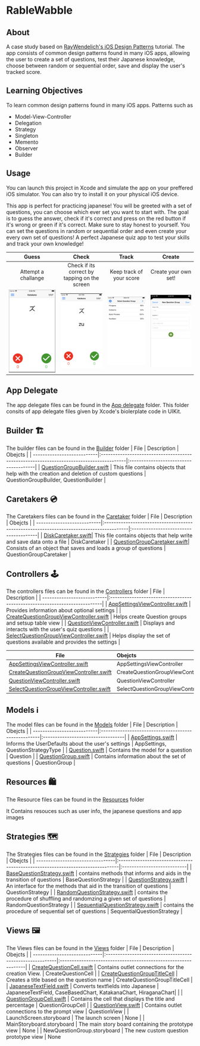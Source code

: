 # RableWabble

## About
A case study based on [RayWendelich's iOS Design Patterns](https://www.raywenderlich.com/books/design-patterns-by-tutorials/v3.0) tutorial. 
The app consists of common design patterns found in many iOS apps, allowing the user to create  a set of questions, test their Japanese knowledge, choose between random or sequential order, save and display the user's tracked score.

## Learning Objectives
To learn common design patterns found in many iOS apps. Patterns such as
* Model-View-Controller
* Delegation
* Strategy
* Singleton
* Memento
* Observer
* Builder

## Usage
You can launch this project in Xcode and simulate the app on your preffered iOS simulator. You can also try to install it on your physical iOS device.

This app is perfect for practicing japanese! You will be greeted with a set of questions, you can choose which ever set you want to start with.
The goal is to guess the answer, check if it's correct and press on the red button if it's wrong or green if it's correct. Make sure to stay honest to yourself. You can set the questions in random or sequential order and even create your every own set of questions! A perfect Japanese quiz app to test your skills and track your own knowledge!

| Guess                           |  Check                                         | Track                                | Create                               |
:--------------------------------:|:----------------------------------------------:|:------------------------------------:|:------------------------------------:|
| Attempt a challange             |  Check if its correct by tapping on the screen |  Keep track of your score            | Create your own set!                 |
|![Guess](Images/Guess.png)       |  ![Check](Images/Check.png)                    | ![Track](Images/Track.png)           | ![Track](Images/CreateNewSet.png)    |



## App Delegate
The app delegate files can be found in the [App delegate](https://github.com/GeorgeSolorio/RableWabble/tree/master/RableWabble/AppDelegate) folder.
This folder consits of app delegate files given by Xcode's biolerplate code in UIKit. 

## Builder 🏗
The builder files can be found in the [Builder](https://github.com/GeorgeSolorio/RableWabble/tree/master/RableWabble/Builders) folder
| File                       | Description                                                                             | Obejcts                               |
| ---------------------------|:----------------------------------------------------------------------------------------|:--------------------------------------|
| [QuestionGroupBuilder.swift](https://github.com/GeorgeSolorio/RableWabble/blob/master/RableWabble/Builders/QuestionGroupBuilder.swift) | This file contains objects that help with the creation and deletion of custom questions | QuestionGroupBuilder, QuestionBuilder |

## Caretakers 💿
The Caretakers files can be found in the [Caretaker](https://github.com/GeorgeSolorio/RableWabble/tree/master/RableWabble/Caretakers) folder
| File                       | Description                                                                             | Obejcts                               |
| ---------------------------|:----------------------------------------------------------------------------------------|:--------------------------------------|
| [DiskCaretaker.swift](https://github.com/GeorgeSolorio/RableWabble/blob/master/RableWabble/Caretakers/DiskCaretaker.swift)| This file contains objects that help write and save data onto a file | DiskCaretaker |
| [QuestionGroupCaretaker.swift](https://github.com/GeorgeSolorio/RableWabble/blob/master/RableWabble/Caretakers/QuestionGroupCaretaker.swift)| Consists of an object that saves and loads a group of questions | QuestionGroupCaretaker | 

## Controllers 🕹
The controllers files can be found in the [Controllers](https://github.com/GeorgeSolorio/RableWabble/tree/master/RableWabble/Controllers) folder
| File                       | Description                                                               |
| ---------------------------|:--------------------------------------------------------------------------|
| [AppSettingsViewController.swift](https://github.com/GeorgeSolorio/RableWabble/blob/master/RableWabble/Controllers/AppSettingsViewController.swift) | Provides information about optional settings |
| [CreateQuestionGroupViewController.swift](https://github.com/GeorgeSolorio/RableWabble/blob/master/RableWabble/Controllers/CreateQuestionGroupViewController.swift) | Helps create Question groups and setsup table view | 
| [QuestionViewController.swift](https://github.com/GeorgeSolorio/RableWabble/blob/master/RableWabble/Controllers/QuestionViewController.swift) | Displays and interacts with the user's quiz questions | 
| [SelectQuestionGroupViewController.swift](https://github.com/GeorgeSolorio/RableWabble/blob/master/RableWabble/Controllers/SelectQuestionGroupViewController.swift) | Helps display the set of questions available and provides the settings |

| File                                    | Obejcts                           | Protocol                                  |
| ----------------------------------------|:----------------------------------|:------------------------------------------|
| [AppSettingsViewController.swift](https://github.com/GeorgeSolorio/RableWabble/blob/master/RableWabble/Controllers/AppSettingsViewController.swift)         | AppSettingsViewController         | None                                      |
| [CreateQuestionGroupViewController.swift](https://github.com/GeorgeSolorio/RableWabble/blob/master/RableWabble/Controllers/CreateQuestionGroupViewController.swift) | CreateQuestionGroupViewController | CreateQuestionGroupViewControllerDelegate |
| [QuestionViewController.swift](https://github.com/GeorgeSolorio/RableWabble/blob/master/RableWabble/Controllers/QuestionViewController.swift) | QuestionViewController            | QuestionViewControllerDelegate            |
| [SelectQuestionGroupViewController.swift](https://github.com/GeorgeSolorio/RableWabble/blob/master/RableWabble/Controllers/SelectQuestionGroupViewController.swift) | SelectQuestionGroupViewController | None                                      |

## Models ℹ️
The model files can be found in the [Models](https://github.com/GeorgeSolorio/RableWabble/tree/master/RableWabble/Models) folder
| File                       | Description                                         | Obejcts                           |
| ---------------------------|:----------------------------------------------------|:----------------------------------|
| [AppSettings.swift](https://github.com/GeorgeSolorio/RableWabble/blob/master/RableWabble/Models/AppSettings.swift) |  Informs the UserDefaults about the user's settings | AppSettings, QuestionStrategyType |
| [Question.swift](https://github.com/GeorgeSolorio/RableWabble/blob/master/RableWabble/Models/Question.swift) |  Contains the model for a question                  | Question                          |
| [QuestionGroup.swift](https://github.com/GeorgeSolorio/RableWabble/blob/master/RableWabble/Models/QuestionGroup.swift) |  Contains information about the set of questions  | QuestionGroup  |

## Resources 🛍
The Resource files can be found in the [Resources](https://github.com/GeorgeSolorio/RableWabble/tree/master/RableWabble/Resources) folder

It Contains resouces such as user info, the japanese questions and app images

## Strategies 🗺
The Strategies files can be found in the [Strategies](https://github.com/GeorgeSolorio/RableWabble/tree/master/RableWabble/Strategies) folder
| File                             | Description                                                                   | Obejcts                    |
| ---------------------------------|:------------------------------------------------------------------------------|:---------------------------|
| [BaseQuestionStrategy.swift](https://github.com/GeorgeSolorio/RableWabble/blob/master/RableWabble/Strategies/BaseQuestionStrategy.swift)       | contains methods that informs and aids in the transition of questions         | BaseQuestionStrategy       |
| [QuestionStrategy.swift](https://github.com/GeorgeSolorio/RableWabble/blob/master/RableWabble/Strategies/QuestionStrategy.swift) | An interface for the methods that aid in the transition of questions | QuestionStrategy           |
| [RandomQuestionStrategy.swift](https://github.com/GeorgeSolorio/RableWabble/blob/master/RableWabble/Strategies/RandomQuestionStrategy.swift) | contains the procedure of shuffling and randomzing a given set of questions   | RandomQuestionStrategy     |
| [SequentialQuestionStrategy.swift](https://github.com/GeorgeSolorio/RableWabble/blob/master/RableWabble/Strategies/SequentialQuestionStrategy.swift) | contains the procedure of sequential set of questions                         | SequentialQuestionStrategy |

## Views 🖼
The Views files can be found in the [Views](https://github.com/GeorgeSolorio/RableWabble/tree/master/RableWabble/Views) folder
| File                         | Description                                              | Obejcts                                                        |
| -----------------------------|:---------------------------------------------------------|:---------------------------------------------------------------|
| [CreateQuestionCell.swift](https://github.com/GeorgeSolorio/RableWabble/blob/master/RableWabble/Views/CreateQuestionCell.swift)     | Contains outlet connections for the creation View.       | CreateQuestionCell                                             |
| [CreateQuestionGroupTitleCell](https://github.com/GeorgeSolorio/RableWabble/blob/master/RableWabble/Views/CreateQuestionGroupTitleCell.swift) | Creates a title based on the question name               | CreateQuestionGroupTitleCell                                   |
| [JapaneseTextField.swift](https://github.com/GeorgeSolorio/RableWabble/blob/master/RableWabble/Views/JapaneseTextField.swift) | Converts textfields into Japanese                        | JapaneseTextField, CaseBasedChart, KatakanaChart, HiraganaChart|                                                        |
| [QuestionGroupCell.swift](https://github.com/GeorgeSolorio/RableWabble/blob/master/RableWabble/Views/QuestionGroupCell.swift) | Contains the cell that displays the title and percentage | QuestionGroupCell                                              |
| [QuestionView.swift](https://github.com/GeorgeSolorio/RableWabble/blob/master/RableWabble/Views/QuestionView.swift)   | Contains outlet connections to the prompt view  | QuestionView |
| LaunchScreen.storyboard | The launch screen                                        | None                                                           |
| MainStoryboard.storyboard    | The main story board containing the prototype view       | None                                                           |
| NewQuestionGroup.storyboard  | The new custom question prototype view                   | None   
 
